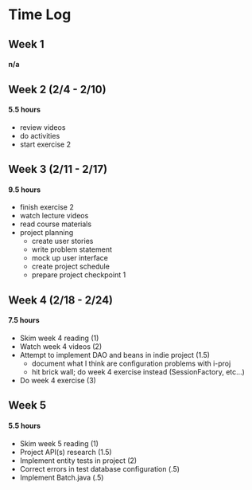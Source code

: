 # Time Log

## Week 1
#### n/a
    
## Week 2  (2/4 - 2/10)
#### 5.5 hours
* review videos
* do activities
* start exercise 2

## Week 3 (2/11 - 2/17)
#### 9.5 hours 
* finish exercise 2
* watch lecture videos
* read course materials 
* project planning
    * create user stories
    * write problem statement
    * mock up user interface
    * create project schedule
    * prepare project checkpoint 1

## Week 4 (2/18 - 2/24)
#### 7.5 hours
* Skim week 4 reading (1)
* Watch week 4 videos (2)
* Attempt to implement DAO and beans in indie project (1.5)
    * document what I think are configuration problems with i-proj
    * hit brick wall; do week 4 exercise instead (SessionFactory, etc...)
* Do week 4 exercise (3)

## Week 5
#### 5.5 hours
* Skim week 5 reading (1)
* Project API(s) research (1.5)
* Implement entity tests in project (2)
* Correct errors in test database configuration (.5)
* Implement Batch.java (.5)